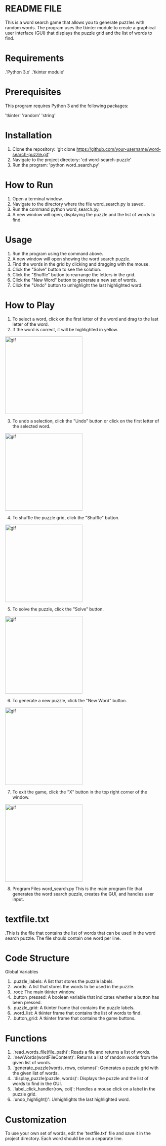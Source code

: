 # README FILE
This is a word search game that allows you to generate puzzles with random words. The program uses the tkinter module to create a graphical user interface (GUI) that displays the puzzle grid and the list of words to find.

# Requirements
.'Python 3.x'
.'tkinter module'

# Prerequisites
This program requires Python 3 and the following packages:

'tkinter'
'random'
'string'

# Installation
1. Clone the repository: 'git clone https://github.com/your-username/word-search-puzzle.git'
2. Navigate to the project directory: 'cd word-search-puzzle'
3. Run the program: 'python word_search.py'

# How to Run
1. Open a terminal window.
2. Navigate to the directory where the file word_search.py is saved.
3. Run the command python word_search.py.
4. A new window will open, displaying the puzzle and the list of words to find.

# Usage
1. Run the program using the command above.
2. A new window will open showing the word search puzzle.
3. Find the words in the grid by clicking and dragging with the mouse.
4. Click the "Solve" button to see the solution.
5. Click the "Shuffle" button to rearrange the letters in the grid.
6. Click the "New Word" button to generate a new set of words.
7. Click the "Undo" button to unhighlight the last highlighted word.

# How to Play
1. To select a word, click on the first letter of the word and drag to the last letter of the word.
2. If the word is correct, it will be highlighted in yellow.
<img src="https://media.giphy.com/media/v1.Y2lkPTc5MGI3NjExZmU2ODZhMzFmMTNjMmM2N2NhMTlhNjM5MmI1MDk2NDMyMGJjZDRmNiZjdD1n/CKkG45QwWmpN2ArRlX/giphy.gif" alt="gif" width="250" height="250">

3. To undo a selection, click the "Undo" button or click on the first letter of the selected word.
<img src="https://media.giphy.com/media/JOpSM4fu6Gjm1HT0sM/giphy.gif" alt="gif" width="250" height="250">

4. To shuffle the puzzle grid, click the "Shuffle" button.
<img src="https://media.giphy.com/media/vZuyCGh3iTSLLMzycz/giphy.gif" alt="gif" width="250" height="250">

5. To solve the puzzle, click the "Solve" button.
<img src="https://media.giphy.com/media/v1.Y2lkPTc5MGI3NjExNTk0ZWRmZTJhNDRkZWUwMjlmNGZmYzdhZWU4ZWQ0YTZkNGY4ODIzZiZjdD1n/4hjFAMkZvKpkB7MWVB/giphy.gif" alt="gif" width="250" height="250"> 

6. To generate a new puzzle, click the "New Word" button.
<img src="https://media.giphy.com/media/f7ztzi4cjdS1tgTnD5/giphy.gif" alt="gif" width="250" height="250"> 

7. To exit the game, click the "X" button in the top right corner of the window.
<img src="https://media.giphy.com/media/v1.Y2lkPTc5MGI3NjExNTFmZGY5NTY5OWM3YzAxZGQ3MjE4ZTdmOWVlODQ0MGQ4NWE0NTU3NCZjdD1n/aQpgxBrpTJ8NqpiaEL/giphy.gif" alt="gif" width="250" height="250">

8. Program Files
word_search.py
This is the main program file that generates the word search puzzle, creates the GUI, and handles user input.

# textfile.txt
.This is the file that contains the list of words that can be used in the word search puzzle. The file should contain one word per line.

# Code Structure
Global Variables
1. .puzzle_labels: A list that stores the puzzle labels.
2. .words: A list that stores the words to be used in the puzzle.
3. .root: The main tkinter window.
4. .button_pressed: A boolean variable that indicates whether a button has been pressed.
5. .puzzle_grid: A tkinter frame that contains the puzzle labels.
6. .word_list: A tkinter frame that contains the list of words to find.
7. .button_grid: A tkinter frame that contains the game buttons.

# Functions
1. .'read_words_file(file_path)': Reads a file and returns a list of words.
2. .'newWords(wordFileContent)': Returns a list of random words from the given list of words.
3. .'generate_puzzle(words, rows, columns)': Generates a puzzle grid with the given list of words.
4. .'display_puzzle(puzzle, words)': Displays the puzzle and the list of words to find in the GUI.
5. .'label_click_handler(row, col)': Handles a mouse click on a label in the puzzle grid.
6. .'undo_highlight()': Unhighlights the last highlighted word.

# Customization
To use your own set of words, edit the 'textfile.txt' file and save it in the project directory. Each word should be on a separate line.
